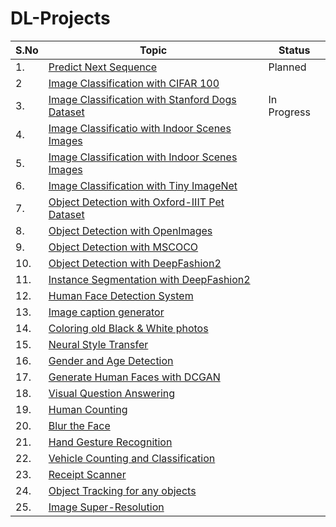 # DL-Projects

|S.No|Topic|Status|
|---|---|---|
|1.|[Predict Next Sequence](https://drive.google.com/file/d/13pe_wCOnxQjTTibWglZlcWAhdA36IJeS/view)|Planned|
|2|[Image Classification with CIFAR 100](https://github.com/skj092/Image-Classification-with-CIFAR-100)||
|3.|[Image Classification with Stanford Dogs Dataset](https://github.com/skj092/Image-Classification-with-Stanford-Dogs-Dataset)|In Progress|
|4.|  [Image Classificatio with Indoor Scenes Images](https://drive.google.com/file/d/12Nw1b2y5tJsrqMozs3T7KJeRSE3FiveV/view)
|5. | [Image Classification with Indoor Scenes Images](https://drive.google.com/file/d/1TZTWyXmpQrleS9Oo6uNaD1RRNGh9CAQQ/view)
|6.  |[Image Classification with Tiny ImageNet](https://drive.google.com/file/d/1elbEdM_lMslW7yZkYt_jPxzBgDUMwEEz/view)
|7.  |[Object Detection with Oxford-IIIT Pet Dataset](https://drive.google.com/file/d/1uC68irS5Sn-LHbyKluIf910MCQ5eqhY-/view)
|8.  |[Object Detection with OpenImages](https://drive.google.com/file/d/1PgSyY1060eisRkh590Xcp9p2LP7z0cI-/view)
|9.  |[Object Detection with MSCOCO](https://drive.google.com/file/d/1eHUeNklRT9I7Kdcx6_foZxAXP4NvYSRZ/view)
|10. |[Object Detection with DeepFashion2](https://drive.google.com/file/d/12DwGUbUVWT70HuwSmS9YQWSwoMdizGkU/view)
|11. |[Instance Segmentation with DeepFashion2](https://drive.google.com/file/d/1UGVHNGPXmjkwnvRKgtTfa5XYfe1wFQck/view)
|12. |[Human Face Detection System](https://drive.google.com/file/d/1_v5rpYmIog9Yw3iB7VKQnrTa8O0kOWFf/view)
|13. |[Image caption generator](https://drive.google.com/file/d/1eDMmX3SkDpEdr6_nOhERnnNQBdAkxqw8/view)
|14. |[Coloring old Black & White photos](https://drive.google.com/file/d/1DenTb_uA8UyKnzvGtxNRbzABKBiUM7oo/view)
|15. |[Neural Style Transfer](https://drive.google.com/file/d/1Yc6N8cfSufzsHphfm3ftYG-OVINaqxtr/view)
|16. |[Gender and Age Detection](https://drive.google.com/file/d/1A1pJimS8AalCZrNcGlUcv2xhEB4Bre4k/view)
|17. |[Generate Human Faces with DCGAN](https://drive.google.com/file/d/1PtVoXhBo5_mT3VcpEI58xjI-XfB8lSYS/view)
|18. |[Visual Question Answering](https://drive.google.com/file/d/1f5YlzREWijl8GDkMorlAAGnGBHbZAHSV/view)
|19. |[Human Counting](https://drive.google.com/file/d/1FJBFPLEHT3zwI3Q1gstwXsYxtenEvvaD/view)
|20. |[Blur the Face](https://drive.google.com/file/d/1ymISu7V5tP7XLEoEhFdnSFyk47K1XA_4/view)
|21. |[Hand Gesture Recognition](https://drive.google.com/file/d/1sfUrpnYCER5KwFfWNZFnQCIswOENj3uX/view)
|22. |[Vehicle Counting and Classification](https://drive.google.com/file/d/1gNYmbyFd0NrEt7vRhLyyUxbWhAGgqUk5/view)
|23. |[Receipt Scanner](https://drive.google.com/file/d/1JeyGfekkmkc5UxPU4V9T-Hb1UnkrA_cf/view)
|24. |[Object Tracking for any objects](https://drive.google.com/file/d/1aBoeD5ZldRWQhaja31GF3ag_6p8euThP/view)
|25. |[Image Super-Resolution](https://drive.google.com/file/d/1Be4Re5_Sa8jrSOEUGCKl1r_o2AgnzeJI/view)

